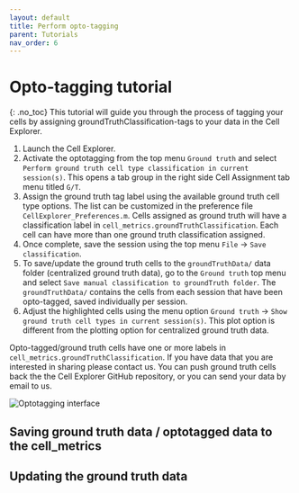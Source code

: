 ```yaml
---
layout: default
title: Perform opto-tagging
parent: Tutorials
nav_order: 6
---
```

# Opto-tagging tutorial
{: .no_toc}
This tutorial will guide you through the process of tagging your cells by assigning groundTruthClassification-tags to your data in the Cell Explorer.

1. Launch the Cell Explorer.
2. Activate the optotagging from the top menu `Ground truth` and select `Perform ground truth cell type classification in current session(s)`. This opens a tab group in the right side Cell Assignment tab menu titled `G/T`. 
3. Assign the ground truth tag label using the available ground truth cell type options. The list can be customized in the preference file `CellExplorer_Preferences.m`. Cells assigned as ground truth will have a classification label in `cell_metrics.groundTruthClassification`. Each cell can have more than one ground truth classification assigned.
4. Once complete, save the session using the top menu `File` -> `Save classification`.
5. To save/update the ground truth cells to the `groundTruthData/` data folder (centralized ground truth data), go to the `Ground truth` top menu and select `Save manual classification to groundTruth folder`. The `groundTruthData/` contains the cells from each session that have been opto-tagged, saved individually per session.
6. Adjust the highlighted cells using the menu option `Ground truth` -> `Show ground truth cell types in current session(s)`. This plot option is different from the plotting option for centralized ground truth data. 

Opto-tagged/ground truth cells have one or more labels in `cell_metrics.groundTruthClassification`. If you have data that you are interested in sharing please contact us. You can push ground truth cells back the the Cell Explorer GitHub repository, or you can send your data by email to us.

![Optotagging interface](https://buzsakilab.com/wp/wp-content/uploads/2020/01/Cell-Explorer-optotagged-cells-2.png)

## Saving ground truth data / optotagged data to the cell_metrics

## Updating the ground truth data
